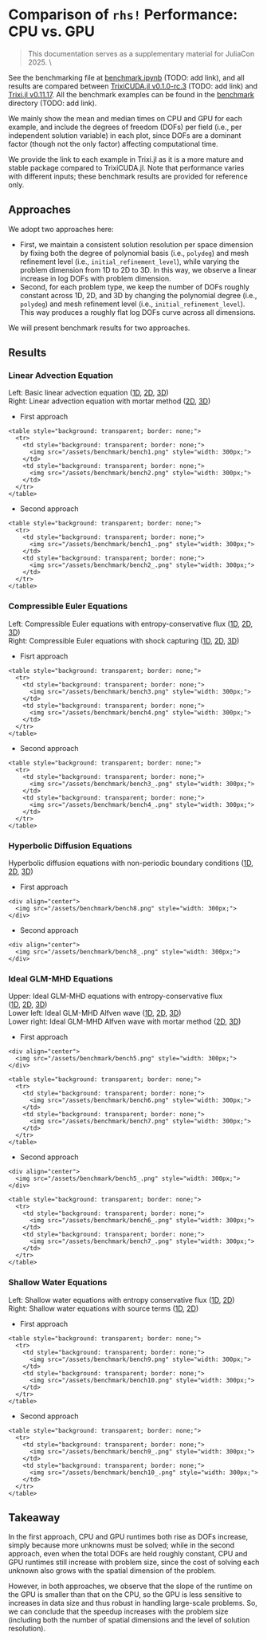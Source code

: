 # Comparison of `rhs!` Performance: CPU vs. GPU

> This documentation serves as a supplementary material for JuliaCon 2025. \

See the benchmarking file at [benchmark.ipynb]() (TODO: add link), and all results are compared between [TrixiCUDA.jl v0.1.0-rc.3]() (TODO: add link) and [Trixi.jl v0.11.17](https://github.com/trixi-framework/Trixi.jl/tree/v0.11.17). All the benchmark examples can be found in the [benchmark]() directory (TODO: add link).

We mainly show the mean and median times on CPU and GPU for each example, and include the degrees of freedom (DOFs) per field (i.e., per independent solution variable) in each plot, since DOFs are a dominant factor (though not the only factor) affecting computational time.

We provide the link to each example in Trixi.jl as it is a more mature and stable package compared to TrixiCUDA.jl. Note that performance varies with different inputs; these benchmark results are provided for reference only.

## Approaches

We adopt two approaches here: 
- First, we maintain a consistent solution resolution per space dimension by fixing both the degree of polynomial basis (i.e., `polydeg`) and mesh refinement level (i.e., `initial_refinement_level`), while varying the problem dimension from 1D to 2D to 3D. In this way, we observe a linear increase in log DOFs with problem dimension.
- Second, for each problem type, we keep the number of DOFs roughly constant across 1D, 2D, and 3D by changing the polynomial degree (i.e., `polydeg`) and mesh refinement level (i.e., `initial_refinement_level`). This way produces a roughly flat log DOFs curve across all dimensions.

We will present benchmark results for two approaches.

## Results

### Linear Advection Equation
Left: Basic linear advection equation ([1D](https://github.com/trixi-framework/Trixi.jl/blob/v0.11.17/examples/tree_1d_dgsem/elixir_advection_basic.jl), [2D](https://github.com/trixi-framework/Trixi.jl/blob/v0.11.17/examples/tree_2d_dgsem/elixir_advection_basic.jl), [3D](https://github.com/trixi-framework/Trixi.jl/blob/v0.11.17/examples/tree_3d_dgsem/elixir_advection_basic.jl))  \
Right: Linear advection equation with mortar method ([2D](https://github.com/trixi-framework/Trixi.jl/blob/v0.11.17/examples/tree_2d_dgsem/elixir_advection_mortar.jl), [3D](https://github.com/trixi-framework/Trixi.jl/blob/v0.11.17/examples/tree_3d_dgsem/elixir_advection_mortar.jl))

- First approach
~~~
<table style="background: transparent; border: none;">
  <tr>
    <td style="background: transparent; border: none;">
      <img src="/assets/benchmark/bench1.png" style="width: 300px;">
    </td>
    <td style="background: transparent; border: none;">
      <img src="/assets/benchmark/bench2.png" style="width: 300px;">
    </td>
  </tr>
</table>
~~~

- Second approach
~~~
<table style="background: transparent; border: none;">
  <tr>
    <td style="background: transparent; border: none;">
      <img src="/assets/benchmark/bench1_.png" style="width: 300px;">
    </td>
    <td style="background: transparent; border: none;">
      <img src="/assets/benchmark/bench2_.png" style="width: 300px;">
    </td>
  </tr>
</table>
~~~

### Compressible Euler Equations
Left: Compressible Euler equations with entropy-conservative flux ([1D](https://github.com/trixi-framework/Trixi.jl/blob/v0.11.17/examples/tree_1d_dgsem/elixir_euler_ec.jl), [2D](https://github.com/trixi-framework/Trixi.jl/blob/v0.11.17/examples/tree_2d_dgsem/elixir_euler_ec.jl), [3D](https://github.com/trixi-framework/Trixi.jl/blob/v0.11.17/examples/tree_3d_dgsem/elixir_euler_ec.jl))  
Right: Compressible Euler equations with shock capturing ([1D](https://github.com/trixi-framework/Trixi.jl/blob/v0.11.17/examples/tree_1d_dgsem/elixir_euler_shockcapturing.jl), [2D](https://github.com/trixi-framework/Trixi.jl/blob/v0.11.17/examples/tree_2d_dgsem/elixir_euler_shockcapturing.jl), [3D](https://github.com/trixi-framework/Trixi.jl/blob/v0.11.17/examples/tree_3d_dgsem/elixir_euler_shockcapturing.jl))

- Fisrt approach
~~~
<table style="background: transparent; border: none;">
  <tr>
    <td style="background: transparent; border: none;">
      <img src="/assets/benchmark/bench3.png" style="width: 300px;">
    </td>
    <td style="background: transparent; border: none;">
      <img src="/assets/benchmark/bench4.png" style="width: 300px;">
    </td>
  </tr>
</table>
~~~

- Second approach 
~~~
<table style="background: transparent; border: none;">
  <tr>
    <td style="background: transparent; border: none;">
      <img src="/assets/benchmark/bench3_.png" style="width: 300px;">
    </td>
    <td style="background: transparent; border: none;">
      <img src="/assets/benchmark/bench4_.png" style="width: 300px;">
    </td>
  </tr>
</table>
~~~

### Hyperbolic Diffusion Equations
Hyperbolic diffusion equations with non-periodic boundary conditions 
([1D](https://github.com/trixi-framework/Trixi.jl/blob/v0.11.17/examples/tree_1d_dgsem/elixir_hypdiff_nonperiodic.jl), [2D](https://github.com/trixi-framework/Trixi.jl/blob/v0.11.17/examples/tree_2d_dgsem/elixir_hypdiff_nonperiodic.jl), [3D](https://github.com/trixi-framework/Trixi.jl/blob/v0.11.17/examples/tree_3d_dgsem/elixir_hypdiff_nonperiodic.jl))

- First approach
~~~
<div align="center">
  <img src="/assets/benchmark/bench8.png" style="width: 300px;">
</div>
~~~

- Second approach
~~~
<div align="center">
  <img src="/assets/benchmark/bench8_.png" style="width: 300px;">
</div>
~~~

### Ideal GLM-MHD Equations
Upper: Ideal GLM-MHD equations with entropy-conservative flux  
([1D](https://github.com/trixi-framework/Trixi.jl/blob/v0.11.17/examples/tree_1d_dgsem/elixir_mhd_ec.jl), [2D](https://github.com/trixi-framework/Trixi.jl/blob/v0.11.17/examples/tree_2d_dgsem/elixir_mhd_ec.jl), [3D](https://github.com/trixi-framework/Trixi.jl/blob/v0.11.17/examples/tree_3d_dgsem/elixir_mhd_ec.jl)) \
Lower left: Ideal GLM-MHD Alfven wave
([1D](https://github.com/trixi-framework/Trixi.jl/blob/v0.11.17/examples/tree_1d_dgsem/elixir_mhd_alfven_wave.jl), [2D](https://github.com/trixi-framework/Trixi.jl/blob/v0.11.17/examples/tree_2d_dgsem/elixir_mhd_alfven_wave.jl), [3D](https://github.com/trixi-framework/Trixi.jl/blob/v0.11.17/examples/tree_3d_dgsem/elixir_mhd_alfven_wave.jl)) \
Lower right: Ideal GLM-MHD Alfven wave with mortar method
([2D](https://github.com/trixi-framework/Trixi.jl/blob/v0.11.17/examples/tree_2d_dgsem/elixir_mhd_alfven_wave_mortar.jl), [3D](https://github.com/trixi-framework/Trixi.jl/blob/v0.11.17/examples/tree_3d_dgsem/elixir_mhd_alfven_wave_mortar.jl))

- First approach
~~~
<div align="center">
  <img src="/assets/benchmark/bench5.png" style="width: 300px;">
</div>
~~~
~~~
<table style="background: transparent; border: none;">
  <tr>
    <td style="background: transparent; border: none;">
      <img src="/assets/benchmark/bench6.png" style="width: 300px;">
    </td>
    <td style="background: transparent; border: none;">
      <img src="/assets/benchmark/bench7.png" style="width: 300px;">
    </td>
  </tr>
</table>
~~~

- Second approach
~~~
<div align="center">
  <img src="/assets/benchmark/bench5_.png" style="width: 300px;">
</div>
~~~
~~~
<table style="background: transparent; border: none;">
  <tr>
    <td style="background: transparent; border: none;">
      <img src="/assets/benchmark/bench6_.png" style="width: 300px;">
    </td>
    <td style="background: transparent; border: none;">
      <img src="/assets/benchmark/bench7_.png" style="width: 300px;">
    </td>
  </tr>
</table>
~~~

### Shallow Water Equations
Left: Shallow water equations with entropy conservative flux ([1D](https://github.com/trixi-framework/Trixi.jl/blob/v0.11.17/examples/tree_1d_dgsem/elixir_shallowwater_ec.jl), [2D](https://github.com/trixi-framework/Trixi.jl/blob/v0.11.17/examples/tree_2d_dgsem/elixir_shallowwater_ec.jl)) \
Right: Shallow water equations with source terms ([1D](https://github.com/trixi-framework/Trixi.jl/blob/v0.11.17/examples/tree_1d_dgsem/elixir_shallowwater_source_terms.jl), [2D](https://github.com/trixi-framework/Trixi.jl/blob/v0.11.17/examples/tree_2d_dgsem/elixir_shallowwater_source_terms.jl))

- First approach
~~~
<table style="background: transparent; border: none;">
  <tr>
    <td style="background: transparent; border: none;">
      <img src="/assets/benchmark/bench9.png" style="width: 300px;">
    </td>
    <td style="background: transparent; border: none;">
      <img src="/assets/benchmark/bench10.png" style="width: 300px;">
    </td>
  </tr>
</table>
~~~

- Second approach
~~~
<table style="background: transparent; border: none;">
  <tr>
    <td style="background: transparent; border: none;">
      <img src="/assets/benchmark/bench9_.png" style="width: 300px;">
    </td>
    <td style="background: transparent; border: none;">
      <img src="/assets/benchmark/bench10_.png" style="width: 300px;">
    </td>
  </tr>
</table>
~~~

## Takeaway
In the first approach, CPU and GPU runtimes both rise as DOFs increase, simply because more unknowns must be solved; while in the second approach, even when the total DOFs are held roughly constant, CPU and GPU runtimes still increase with problem size, since the cost of solving each unknown also grows with the spatial dimension of the problem. 

However, in both approaches, we observe that the slope of the runtime on the GPU is smaller than that on the CPU, so the GPU is less sensitive to increases in data size and thus robust in handling large-scale problems. So, we can conclude that the speedup increases with the problem size (including both the number of spatial dimensions and the level of solution resolution).